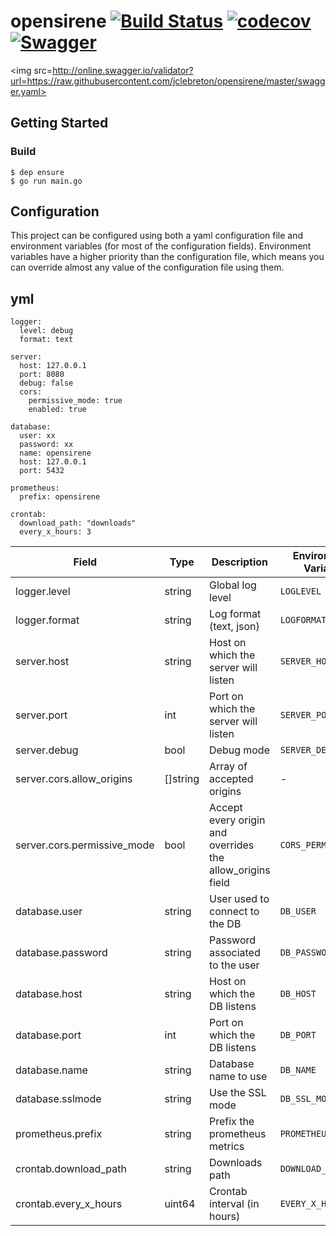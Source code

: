 # opensirene [![Build Status](https://travis-ci.org/jclebreton/opensirene.svg?branch=v2)](https://travis-ci.org/jclebreton/opensirene) [![codecov](https://codecov.io/gh/jclebreton/opensirene/branch/master/graph/badge.svg)](https://codecov.io/gh/jclebreton/opensirene) [![Swagger](http://online.swagger.io/validator?url=https://raw.githubusercontent.com/jclebreton/opensirene/master/swagger.yaml)](http://editor.swagger.io/#/?import=https://raw.githubusercontent.com/jclebreton/opensirene/master/swagger.yaml)
<img src=http://online.swagger.io/validator?url=https://raw.githubusercontent.com/jclebreton/opensirene/master/swagger.yaml>
## Getting Started

### Build
```
$ dep ensure
$ go run main.go
```

## Configuration

This project can be configured using both a yaml configuration file and
environment variables (for most of the configuration fields). Environment
variables have a higher priority than the configuration file, which means you
can override almost any value of the configuration file using them. 

yml
---
```
logger:
  level: debug
  format: text

server:
  host: 127.0.0.1
  port: 8080
  debug: false
  cors:
    permissive_mode: true
    enabled: true

database:
  user: xx
  password: xx
  name: opensirene
  host: 127.0.0.1
  port: 5432

prometheus:
  prefix: opensirene

crontab:
  download_path: "downloads"
  every_x_hours: 3

```


| Field                       | Type     | Description                                               | Environment Variable | Default        | Example        |
|-----------------------------|----------|-----------------------------------------------------------|----------------------|----------------|----------------|
| logger.level                | string   | Global log level                                          | `LOGLEVEL`           | "info"         | "debug"        |
| logger.format               | string   | Log format (text, json)                                   | `LOGFORMAT`          | "text"         | "json"         |
| server.host                 | string   | Host on which the server will listen                      | `SERVER_HOST`        | "127.0.0.1"    | "127.0.0.1"    |
| server.port                 | int      | Port on which the server will listen                      | `SERVER_PORT`        | 8080           | 8080           |
| server.debug                | bool     | Debug mode                                                | `SERVER_DEBUG`       | false          | true           |
| server.cors.allow_origins   | []string | Array of accepted origins                                 | -                    | -              | -              |
| server.cors.permissive_mode | bool     | Accept every origin and overrides the allow_origins field | `CORS_PERMISSIVE`    | false          | true           |
| database.user               | string   | User used to connect to the DB                            | `DB_USER`            | "sir"          | "sir"          |
| database.password           | string   | Password associated to the user                           | `DB_PASSWORD`        | -              | -              |
| database.host               | string   | Host on which the DB listens                              | `DB_HOST`            | "127.0.0.1"    | "127.0.0.1"    |
| database.port               | int      | Port on which the DB listens                              | `DB_PORT`            | 5432           | 5432           |
| database.name               | string   | Database name to use                                      | `DB_NAME`            | "opensirenedb" | "opensirenedb" |
| database.sslmode            | string   | Use the SSL mode                                          | `DB_SSL_MODE`        | "disable"      | "disable"      |
| prometheus.prefix           | string   | Prefix the prometheus metrics                             | `PROMETHEUS_PREFIX`  | "opensirene"   | "opensirene"   |
| crontab.download_path       | string   | Downloads path                                            | `DOWNLOAD_PATH`      | "downloads"    | "/tmp"         |
| crontab.every_x_hours       | uint64   | Crontab interval (in hours)                               | `EVERY_X_HOURS`      | 3              | 1              |
